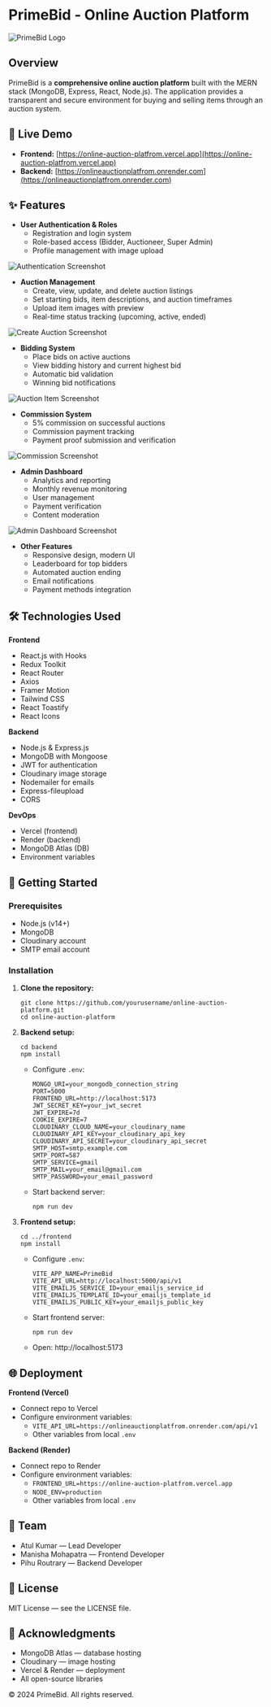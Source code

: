 # PrimeBid - Online Auction Platform

<img alt="PrimeBid Logo" src="https://res.cloudinary.com/dtfhtn424/image/upload/v1/MERN_AUCTION_PLATFORM_USERS/logo_primebid.png">

## Overview

PrimeBid is a **comprehensive online auction platform** built with the MERN stack (MongoDB, Express, React, Node.js). The application provides a transparent and secure environment for buying and selling items through an auction system.

## 🌟 Live Demo

- **Frontend:** [https://online-auction-platfrom.vercel.app](https://online-auction-platfrom.vercel.app)
- **Backend:** [https://onlineauctionplatfrom.onrender.com](https://onlineauctionplatfrom.onrender.com)

## ✨ Features

- **User Authentication & Roles**
  - Registration and login system
  - Role-based access (Bidder, Auctioneer, Super Admin)
  - Profile management with image upload

<img alt="Authentication Screenshot" src="https://res.cloudinary.com/dtfhtn424/image/upload/v1/MERN_AUCTION_PLATFORM_USERS/auth_screenshot.png">

- **Auction Management**
  - Create, view, update, and delete auction listings
  - Set starting bids, item descriptions, and auction timeframes
  - Upload item images with preview
  - Real-time status tracking (upcoming, active, ended)

<img alt="Create Auction Screenshot" src="https://res.cloudinary.com/dtfhtn424/image/upload/v1/MERN_AUCTION_PLATFORM_USERS/create_auction.png">

- **Bidding System**
  - Place bids on active auctions
  - View bidding history and current highest bid
  - Automatic bid validation
  - Winning bid notifications

<img alt="Auction Item Screenshot" src="https://res.cloudinary.com/dtfhtn424/image/upload/v1/MERN_AUCTION_PLATFORM_USERS/auction_item.png">

- **Commission System**
  - 5% commission on successful auctions
  - Commission payment tracking
  - Payment proof submission and verification

<img alt="Commission Screenshot" src="https://res.cloudinary.com/dtfhtn424/image/upload/v1/MERN_AUCTION_PLATFORM_USERS/commission_payment.png">

- **Admin Dashboard**
  - Analytics and reporting
  - Monthly revenue monitoring
  - User management
  - Payment verification
  - Content moderation

<img alt="Admin Dashboard Screenshot" src="https://res.cloudinary.com/dtfhtn424/image/upload/v1/MERN_AUCTION_PLATFORM_USERS/admin_dashboard.png">

- **Other Features**
  - Responsive design, modern UI
  - Leaderboard for top bidders
  - Automated auction ending
  - Email notifications
  - Payment methods integration

## 🛠️ Technologies Used

**Frontend**
- React.js with Hooks
- Redux Toolkit
- React Router
- Axios
- Framer Motion
- Tailwind CSS
- React Toastify
- React Icons

**Backend**
- Node.js & Express.js
- MongoDB with Mongoose
- JWT for authentication
- Cloudinary image storage
- Nodemailer for emails
- Express-fileupload
- CORS

**DevOps**
- Vercel (frontend)
- Render (backend)
- MongoDB Atlas (DB)
- Environment variables

## 🚀 Getting Started

### Prerequisites

- Node.js (v14+)
- MongoDB
- Cloudinary account
- SMTP email account

### Installation

1. **Clone the repository:**
    ```
    git clone https://github.com/yourusername/online-auction-platform.git
    cd online-auction-platform
    ```

2. **Backend setup:**
    ```
    cd backend
    npm install
    ```
    - Configure `.env`:
      ```
      MONGO_URI=your_mongodb_connection_string
      PORT=5000
      FRONTEND_URL=http://localhost:5173
      JWT_SECRET_KEY=your_jwt_secret
      JWT_EXPIRE=7d
      COOKIE_EXPIRE=7
      CLOUDINARY_CLOUD_NAME=your_cloudinary_name
      CLOUDINARY_API_KEY=your_cloudinary_api_key
      CLOUDINARY_API_SECRET=your_cloudinary_api_secret
      SMTP_HOST=smtp.example.com
      SMTP_PORT=587
      SMTP_SERVICE=gmail
      SMTP_MAIL=your_email@gmail.com
      SMTP_PASSWORD=your_email_password
      ```
    - Start backend server:
      ```
      npm run dev
      ```

3. **Frontend setup:**
    ```
    cd ../frontend
    npm install
    ```
    - Configure `.env`:
      ```
      VITE_APP_NAME=PrimeBid
      VITE_API_URL=http://localhost:5000/api/v1
      VITE_EMAILJS_SERVICE_ID=your_emailjs_service_id
      VITE_EMAILJS_TEMPLATE_ID=your_emailjs_template_id
      VITE_EMAILJS_PUBLIC_KEY=your_emailjs_public_key
      ```
    - Start frontend server:
      ```
      npm run dev
      ```
    - Open: http://localhost:5173

## 🌐 Deployment

**Frontend (Vercel)**
- Connect repo to Vercel
- Configure environment variables:
  - `VITE_API_URL=https://onlineauctionplatfrom.onrender.com/api/v1`
  - Other variables from local `.env`

**Backend (Render)**
- Connect repo to Render
- Configure environment variables:
  - `FRONTEND_URL=https://online-auction-platfrom.vercel.app`
  - `NODE_ENV=production`
  - Other variables from local `.env`

## 👥 Team

- Atul Kumar — Lead Developer
- Manisha Mohapatra — Frontend Developer
- Pihu Routrary — Backend Developer

## 📜 License

MIT License — see the LICENSE file.

## 🙏 Acknowledgments

- MongoDB Atlas — database hosting
- Cloudinary — image hosting
- Vercel & Render — deployment
- All open-source libraries

© 2024 PrimeBid. All rights reserved.
